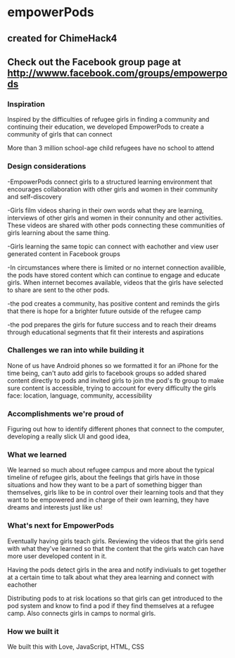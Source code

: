 # empowerPods

## created for ChimeHack4

## Check out the Facebook group page at http://wwww.facebook.com/groups/empowerpods

### Inspiration

Inspired by the difficulties of refugee girls in finding a community and continuing their education, we developed EmpowerPods to create a community of girls that can connect

More than 3 million school-age child refugees have no school to attend

### Design considerations

-EmpowerPods connect girls to a structured learning environment that encourages collaboration with other girls and women in their community and self-discovery

-Girls film videos sharing in their own words what they are learning, interviews of other girls and women in their connunity and other activities. These videos are shared with other pods connecting these communities of girls learning about the same thing.

-Girls learning the same topic can connect with eachother and view user generated content in Facebook groups

-In circumstances where there is limited or no internet connection availible, the pods have stored content which can continue to engage and educate girls. When internet becomes available, videos that the girls have selected to share are sent to the other pods.

-the pod creates a community, has positive content and reminds the girls that there is hope for a brighter future outside of the refugee camp

-the pod prepares the girls for future success and to reach their dreams through educational segments that fit their interests and aspirations

### Challenges we ran into while building it

None of us have Android phones so we formatted it for an iPhone for the time being, can't auto add girls to facebook groups so added shared content directly to pods and invited girls to join the pod's fb group to make sure content is accessible, trying to account for every difficulty the girls face: location, language, community, accessibility

### Accomplishments we're proud of

Figuring out how to identify different phones that connect to the computer, developing a really slick UI and good idea, 

### What we learned

We learned so much about refugee campus and more about the typical timeline of refugee girls, about the feelings that girls have in those situations and how they want to be a part of something bigger than themselves, girls like to be in control over their learning tools and that they want to be empowered and in charge of their own learning, they have dreams and interests just like us!

### What's next for EmpowerPods

Eventually having girls teach girls. Reviewing the videos that the girls send with what they've learned so that the content that the girls watch can have more user developed content in it.

Having the pods detect girls in the area and notify indiviuals to get together at a certain time to talk about what they area learning and connect with eachother

Distributing pods to at risk locations so that girls can get introduced to the pod system and know to find a pod if they find themselves at a refugee camp. Also connects girls in camps to normal girls.

### How we built it

We built this with Love, JavaScript, HTML, CSS
